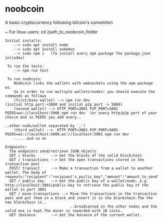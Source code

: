 # noobcoin
A basic cryptocurrency following bitcoin's convention

~ For linux users:
    cd /path_to_noobcoin_folder
    
    Initial installs:    
        --> sudo apt install node
        --> sudo apt install nodemon
        --> sudo npm i   (To install every npm package the package.json includes)
   
     To run the tests:
        --> npm run test
 
     To run noobcoin:
        Noobcoin links the wallets with websockets using the npm package ws.
        So in order to run multiple wallets(nodes) you should execute the commands as follows
        (first/base wallet) --> npm run dev                                                     (initial http port->3000 and initial p2p port -> 5000)
        (second wallet) --> HTTP_PORT=3001 P2P_PORT=5001 PEERS=ws://localhost:5000 npm run dev  (or every http/p2p port of your choice and in PEERS you add every.. 
                                                                                                 ..other node/wallet separated by ',')
        (third wallet) -->  HTTP_PORT=3002 P2P_PORT=5002 PEERS=ws://localhost:5000,ws://localhost:5001 npm run dev
        ......and so on

    Endpoints:
      The endpoints send/retrieve JSON objects
      GET / blocks       --> Get the blocks of the valid blockchain
      GET / transactions --> Get the open transactions stored in the transaction pool
      POST/ transact     --> Make a transaction from a wallet to another wallet. The body of requests:"recipient":"recipient's_puclic_key","amount":"amount_to_send"
      GET / public_key   --> Get the public key of a wallet/node. e.g. http://localhost:3001/public-key to retrieve the public key of the wallet in port 3001
      GET / mine-transactions --> Mine the transactions in the transaction pool and put them in a block and insert it in the blockchain.The the new blockchain is..
                                  ..broadcasted in the other nodes and the valid one is kept.The miner is rewarded with 10 coins.
      GET /balance       --> Get the balance of the current wallet.   
